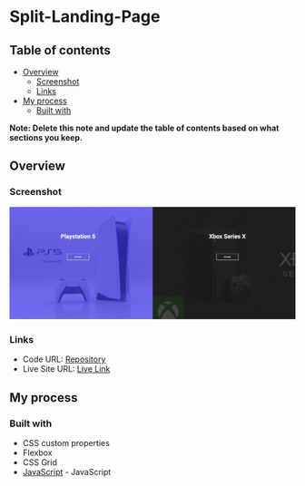 # Split-Landing-Page

## Table of contents

- [Overview](#overview)
  - [Screenshot](#screenshot)
  - [Links](#links)
- [My process](#my-process)
  - [Built with](#built-with)

**Note: Delete this note and update the table of contents based on what sections you keep.**

## Overview

### Screenshot

![](./split.png)


### Links

- Code URL: [Repository](https://github.com/ricardoleonh/Split-Landing-Page)
- Live Site URL: [Live Link](https://ricardoleonh.github.io/Split-Landing-Page/)

## My process

### Built with

- CSS custom properties
- Flexbox
- CSS Grid
- [JavaScript](hhttps://developer.mozilla.org/en-US/docs/Web/javascript) - JavaScript


